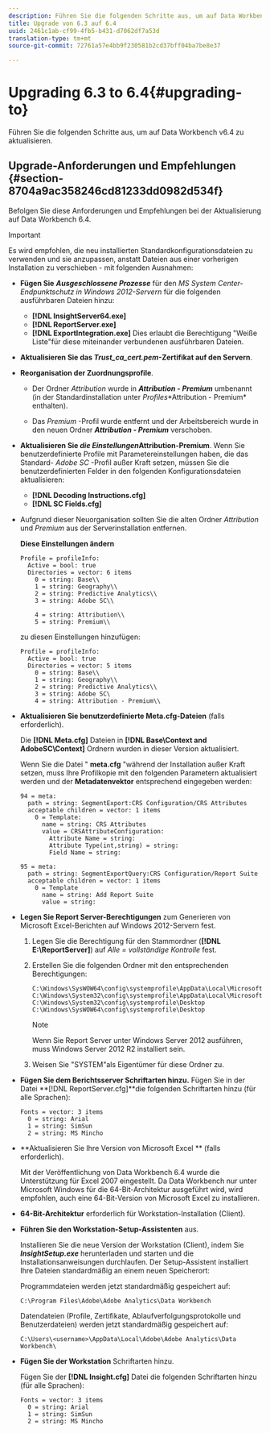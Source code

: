 ```yaml
---
description: Führen Sie die folgenden Schritte aus, um auf Data Workbench v6.4 zu aktualisieren.
title: Upgrade von 6.3 auf 6.4
uuid: 2461c1ab-cf99-4fb5-b431-d7062df7a53d
translation-type: tm+mt
source-git-commit: 72761a57e4bb9f230581b2cd37bff04ba7be8e37

---
```



# Upgrading 6.3 to 6.4{#upgrading-to}

Führen Sie die folgenden Schritte aus, um auf Data Workbench v6.4 zu aktualisieren.

## Upgrade-Anforderungen und Empfehlungen {#section-8704a9ac358246cd81233dd0982d534f}

Befolgen Sie diese Anforderungen und Empfehlungen bei der Aktualisierung auf Data Workbench 6.4.

>[!IMPORTANT]
>
>Es wird empfohlen, die neu installierten Standardkonfigurationsdateien zu verwenden und sie anzupassen, anstatt Dateien aus einer vorherigen Installation zu verschieben - mit folgenden Ausnahmen:

* **Fügen Sie** ***Ausgeschlossene Prozesse*** für den *MS System Center-Endpunktschutz in Windows 2012-Servern* für die folgenden ausführbaren Dateien hinzu:

   * **[!DNL InsightServer64.exe]**
   * **[!DNL ReportServer.exe]**
   * **[!DNL ExportIntegration.exe]**
   Dies erlaubt die Berechtigung &quot;Weiße Liste&quot;für diese miteinander verbundenen ausführbaren Dateien.

* **Aktualisieren Sie das *Trust_ca_cert.pem*-Zertifikat auf den Servern**.
* **Reorganisation der Zuordnungsprofile**.

   * Der Ordner *Attribution* wurde in ***Attribution - Premium*** umbenannt (in der Standardinstallation unter *Profiles*\*Attribution - Premium* enthalten).

   * Das *Premium* -Profil wurde entfernt und der Arbeitsbereich wurde in den neuen Ordner ***Attribution - Premium*** verschoben.

* **Aktualisieren Sie *die Einstellungen*Attribution-Premium**. Wenn Sie benutzerdefinierte Profile mit Parametereinstellungen haben, die das Standard- *Adobe SC* -Profil außer Kraft setzen, müssen Sie die benutzerdefinierten Felder in den folgenden Konfigurationsdateien aktualisieren:

   * **[!DNL Decoding Instructions.cfg]**
   * **[!DNL SC Fields.cfg]**

* Aufgrund dieser Neuorganisation sollten Sie die alten Ordner *Attribution* und *Premium* aus der Serverinstallation entfernen.

   **Diese Einstellungen ändern**

   ```
   Profile = profileInfo:  
     Active = bool: true 
     Directories = vector: 6 items 
       0 = string: Base\\ 
       1 = string: Geography\\ 
       2 = string: Predictive Analytics\\ 
       3 = string: Adobe SC\\ 
   
       4 = string: Attribution\\ 
       5 = string: Premium\\
   ```

   zu diesen Einstellungen hinzufügen:

   ```
   Profile = profileInfo:  
     Active = bool: true 
     Directories = vector: 5 items 
       0 = string: Base\\ 
       1 = string: Geography\\ 
       2 = string: Predictive Analytics\\ 
       3 = string: Adobe SC\
       4 = string: Attribution - Premium\\
   ```

* **Aktualisieren Sie benutzerdefinierte Meta.cfg-Dateien** (falls erforderlich).

   Die **[!DNL Meta.cfg]** Dateien in **[!DNL Base\Context and AdobeSC\Context]** Ordnern wurden in dieser Version aktualisiert.

   Wenn Sie die Datei &quot; **meta.cfg** &quot;während der Installation außer Kraft setzen, muss Ihre Profilkopie mit den folgenden Parametern aktualisiert werden und der **Metadatenvektor** entsprechend eingegeben werden:

   ```
   94 = meta: 
     path = string: SegmentExport:CRS Configuration/CRS Attributes 
     acceptable children = vector: 1 items 
       0 = Template: 
         name = string: CRS Attributes 
         value = CRSAttributeConfiguration: 
           Attribute Name = string: 
           Attribute Type(int,string) = string: 
           Field Name = string: 
   
   95 = meta: 
     path = string: SegmentExportQuery:CRS Configuration/Report Suite 
     acceptable children = vector: 1 items 
       0 = Template 
         name = string: Add Report Suite 
         value = string:
   ```

* **Legen Sie Report Server-Berechtigungen** zum Generieren von Microsoft Excel-Berichten auf Windows 2012-Servern fest.

   1. Legen Sie die Berechtigung für den Stammordner (**[!DNL E:\ReportServer\]**) auf *Alle = vollständige Kontrolle* fest.

   1. Erstellen Sie die folgenden Ordner mit den entsprechenden Berechtigungen:

      ```
      C:\Windows\SysWOW64\config\systemprofile\AppData\Local\Microsoft\Windows\INetCac‌he 
      C:\Windows\System32\config\systemprofile\AppData\Local\Microsoft\Windows\INetCac‌he 
      C:\Windows\System32\config\systemprofile\Desktop 
      C:\Windows\SysWOW64\config\systemprofile\Desktop
      ```

      >[!NOTE]
      >
      >Wenn Sie Report Server unter Windows Server 2012 ausführen, muss Windows Server 2012 R2 installiert sein.

   1. Weisen Sie &quot;SYSTEM&quot;als Eigentümer für diese Ordner zu.

* **Fügen Sie dem Berichtsserver Schriftarten hinzu.** Fügen Sie in der Datei **[!DNL ReportServer.cfg]**die folgenden Schriftarten hinzu (für alle Sprachen):

   ```
   Fonts = vector: 3 items 
     0 = string: Arial 
     1 = string: SimSun 
     2 = string: MS Mincho
   ```

* **Aktualisieren Sie Ihre Version von Microsoft Excel ** (falls erforderlich).

   Mit der Veröffentlichung von Data Workbench 6.4 wurde die Unterstützung für Excel 2007 eingestellt. Da Data Workbench nur unter Microsoft Windows für die 64-Bit-Architektur ausgeführt wird, wird empfohlen, auch eine 64-Bit-Version von Microsoft Excel zu installieren.

* **64-Bit-Architektur** erforderlich für Workstation-Installation (Client).
* **Führen Sie den Workstation-Setup-Assistenten** aus.

   Installieren Sie die neue Version der Workstation (Client), indem Sie ***InsightSetup.exe*** herunterladen und starten und die Installationsanweisungen durchlaufen. Der Setup-Assistent installiert Ihre Dateien standardmäßig an einem neuen Speicherort:

   Programmdateien werden jetzt standardmäßig gespeichert auf:

   ```
   C:\Program Files\Adobe\Adobe Analytics\Data Workbench
   ```

   Datendateien (Profile, Zertifikate, Ablaufverfolgungsprotokolle und Benutzerdateien) werden jetzt standardmäßig gespeichert auf:

   ```
   C:\Users\<username>\AppData\Local\Adobe\Adobe Analytics\Data Workbench\
   ```

* **Fügen Sie der Workstation** Schriftarten hinzu.

   Fügen Sie der **[!DNL Insight.cfg]** Datei die folgenden Schriftarten hinzu (für alle Sprachen):

   ```
   Fonts = vector: 3 items 
     0 = string: Arial 
     1 = string: SimSun 
     2 = string: MS Mincho
   ```

